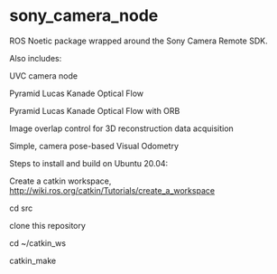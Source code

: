# sony_camera_node
ROS Noetic package wrapped around the Sony Camera Remote SDK.

Also includes:

UVC camera node

Pyramid Lucas Kanade Optical Flow

Pyramid Lucas Kanade Optical Flow with ORB

Image overlap control for 3D reconstruction data acquisition

Simple, camera pose-based Visual Odometry

Steps to install and build on Ubuntu 20.04:

Create a catkin workspace, http://wiki.ros.org/catkin/Tutorials/create_a_workspace

cd src

clone this repository

cd ~/catkin_ws

catkin_make
